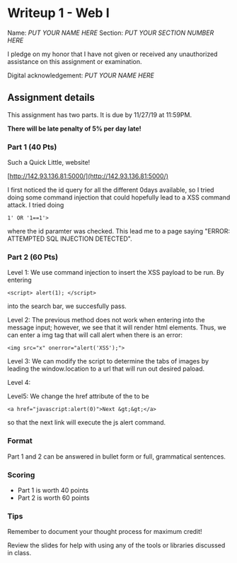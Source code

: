 # Writeup 1 - Web I

Name: *PUT YOUR NAME HERE*
Section: *PUT YOUR SECTION NUMBER HERE*

I pledge on my honor that I have not given or received any unauthorized assistance on this assignment or examination.

Digital acknowledgement: *PUT YOUR NAME HERE*


## Assignment details
This assignment has two parts. It is due by 11/27/19 at 11:59PM.

**There will be late penalty of 5% per day late!**

### Part 1 (40 Pts)

Such a Quick Little, website!

[http://142.93.136.81:5000/](http://142.93.136.81:5000/)

I first noticed the id query for all the different 0days available, so I tried doing some command injection that could hopefully lead to a XSS command attack. I tried doing

```
1' OR '1==1'>
```
where the id paramter was checked. This lead me to a page saying "ERROR: ATTEMPTED SQL INJECTION DETECTED".

### Part 2 (60 Pts)

Level 1: We use command injection to insert the XSS payload to be run. By entering 

```
<script> alert(1); </script>
```

into the search bar, we succesfully pass.

Level 2: The previous method does not work when entering into the message input; however, we see that it will render html elements. Thus, we can enter a img tag that will call alert when there is an error:

```
<img src="x" onerror="alert('XSS');">
```

Level 3: We can modify the script to determine the tabs of images by leading the window.location to a url that will run out desired paload.

Level 4:

Level5: We change the href attribute of the <a> to be 
 
```
<a href="javascript:alert(0)">Next &gt;&gt;</a>
```

so that the next link will execute the js alert command.

### Format

Part 1 and 2 can be answered in bullet form or full, grammatical sentences.

### Scoring

* Part 1 is worth 40 points
* Part 2 is worth 60 points

### Tips

Remember to document your thought process for maximum credit!

Review the slides for help with using any of the tools or libraries discussed in
class.

